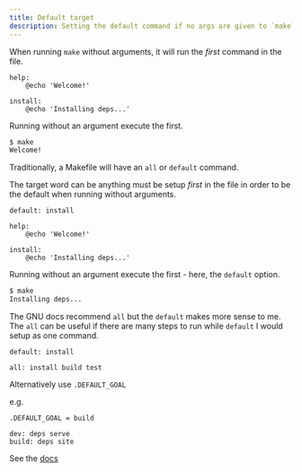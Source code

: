 ```yaml
---
title: Default target
description: Setting the default command if no args are given to `make`
---
```



When running `make` without arguments, it will run the _first_ command in the file.

```make
help:
	@echo 'Welcome!'

install:
	@echo 'Installing deps...'
```

Running without an argument execute the first.


```sh
$ make
Welcome!
```


Traditionally, a Makefile will have an `all` or `default` command.

The target word can be anything must be setup _first_ in the file in order to be the default when running without arguments.

```make
default: install

help:
	@echo 'Welcome!'

install:
	@echo 'Installing deps...'
```

Running without an argument execute the first - here, the `default` option.

```sh
$ make
Installing deps...
```

The GNU docs recommend `all` but the `default` makes more sense to me. The `all` can be useful if there are many steps to run while `default` I would setup as one command.

```make
default: install
```
```make
all: install build test
```

Alternatively use `.DEFAULT_GOAL`

e.g.

```make
.DEFAULT_GOAL = build

dev: deps serve
build: deps site
```

See the [docs](https://www.gnu.org/software/make/manual/html_node/Special-Variables.html)
